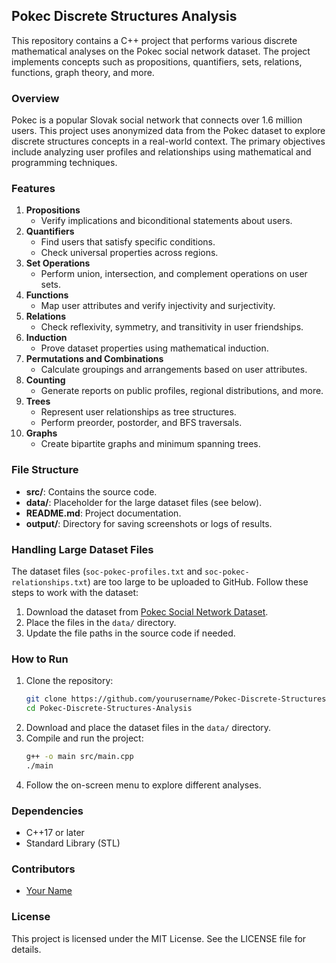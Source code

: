 ## Pokec Discrete Structures Analysis

This repository contains a C++ project that performs various discrete mathematical analyses on the Pokec social network dataset. The project implements concepts such as propositions, quantifiers, sets, relations, functions, graph theory, and more.

### Overview
Pokec is a popular Slovak social network that connects over 1.6 million users. This project uses anonymized data from the Pokec dataset to explore discrete structures concepts in a real-world context. The primary objectives include analyzing user profiles and relationships using mathematical and programming techniques.

### Features
1. **Propositions**
   - Verify implications and biconditional statements about users.
2. **Quantifiers**
   - Find users that satisfy specific conditions.
   - Check universal properties across regions.
3. **Set Operations**
   - Perform union, intersection, and complement operations on user sets.
4. **Functions**
   - Map user attributes and verify injectivity and surjectivity.
5. **Relations**
   - Check reflexivity, symmetry, and transitivity in user friendships.
6. **Induction**
   - Prove dataset properties using mathematical induction.
7. **Permutations and Combinations**
   - Calculate groupings and arrangements based on user attributes.
8. **Counting**
   - Generate reports on public profiles, regional distributions, and more.
9. **Trees**
   - Represent user relationships as tree structures.
   - Perform preorder, postorder, and BFS traversals.
10. **Graphs**
    - Create bipartite graphs and minimum spanning trees.

### File Structure
- **src/**: Contains the source code.
- **data/**: Placeholder for the large dataset files (see below).
- **README.md**: Project documentation.
- **output/**: Directory for saving screenshots or logs of results.

### Handling Large Dataset Files
The dataset files (`soc-pokec-profiles.txt` and `soc-pokec-relationships.txt`) are too large to be uploaded to GitHub. Follow these steps to work with the dataset:
1. Download the dataset from [Pokec Social Network Dataset](http://pokec.azet.sk/).
2. Place the files in the `data/` directory.
3. Update the file paths in the source code if needed.

### How to Run
1. Clone the repository:
   ```bash
   git clone https://github.com/yourusername/Pokec-Discrete-Structures-Analysis.git
   cd Pokec-Discrete-Structures-Analysis
   ```
2. Download and place the dataset files in the `data/` directory.
3. Compile and run the project:
   ```bash
   g++ -o main src/main.cpp
   ./main
   ```
4. Follow the on-screen menu to explore different analyses.

### Dependencies
- C++17 or later
- Standard Library (STL)

### Contributors
- [Your Name](https://github.com/yourusername)

### License
This project is licensed under the MIT License. See the LICENSE file for details.
